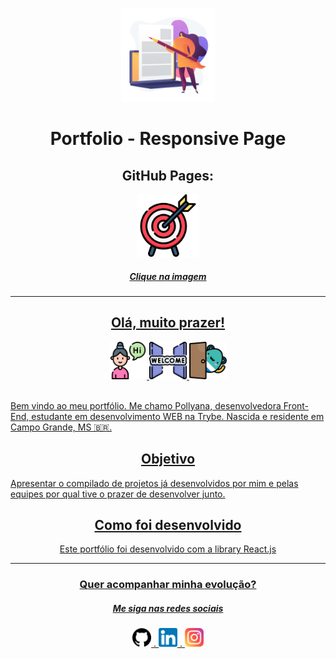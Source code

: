 
<p  align="center"><img  width='150px'  src='https://github.com/PollyanaOliveira/Portfolio/blob/main/src/images/readme-images/curriculum.gif'  />

<h1  align="center">Portfolio - Responsive Page</h1>  </p>

  

<h2  align="center">GitHub Pages:</h2>

<div  align="center">

<a  href="https://pollyanaoliveira.github.io/Portfolio/"  target="_blank">

<img  width='100px'  src='https://github.com/PollyanaOliveira/Portfolio/blob/main/src/images/readme-images/target.png'  target="_blank"  />

</div>

<h5  align="center">Clique na imagem</h5>

  
  

---

<div  align="center">
	<h2>Olá, muito prazer!</h2>  <img  width='60px'  src='https://github.com/PollyanaOliveira/Portfolio/blob/main/src/images/readme-images/hi.png'  />  <img  width='60px'  src='https://github.com/PollyanaOliveira/Portfolio/blob/main/src/images/readme-images/welcome.png'  />  <img  width='60px'  src='https://github.com/PollyanaOliveira/Portfolio/blob/main/src/images/readme-images/pleasure.png'  />
</div>
</br>

<p>Bem vindo ao meu portfólio. Me chamo Pollyana, desenvolvedora Front-End, estudante em desenvolvimento WEB na Trybe. Nascida e residente em Campo Grande, MS 🇧🇷.</p>  

<h2  align="center">Objetivo</h2>  

<p>Apresentar o compilado de projetos já desenvolvidos por mim e pelas equipes por qual tive o prazer de desenvolver junto.</p>

  

<h2  align="center">Como foi desenvolvido</h2>

  

<p  align="center">Este portfólio foi desenvolvido com a library React.js</p>

---

<h3  align="center">Quer acompanhar minha evolução?</h3>

<h5  align="center">Me siga nas redes sociais</H5>  

<div  align="center">

<span>
  <a  href="https://github.com/PollyanaOliveira">
  <img  width='30px'  src='https://github.com/PollyanaOliveira/Portfolio/blob/main/src/images/readme-images/GH.png'  target="_blank"  />
</span>.
<span>
  <a  href="https://www.linkedin.com/in/oliveirapollyana/">
  <img  width='30px'  src='https://github.com/PollyanaOliveira/Portfolio/blob/main/src/images/readme-images/linkedin.png'  target="_blank"  />
</span>.
<span>
  <a  href="https://www.instagram.com/oliveira_pollyana/">
  <img  width='30px'  src='https://github.com/PollyanaOliveira/Portfolio/blob/main/src/images/readme-images/instagram.png'  target="_blank"  />
</span>

</div>
